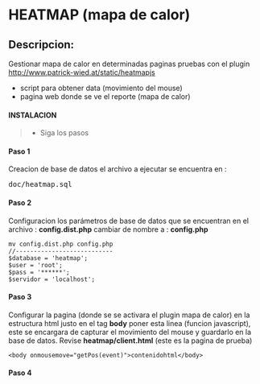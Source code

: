 HEATMAP (mapa de calor)
=====================
Descripcion:
-------------
Gestionar mapa de calor en determinadas paginas
pruebas con el plugin http://www.patrick-wied.at/static/heatmapjs

- script para obtener data (movimiento del mouse)
- pagina web donde se ve el reporte (mapa de calor) 



#### INSTALACION
> - Siga los pasos

#### Paso 1
Creacion de base de datos el archivo a ejecutar se encuentra en :
<pre>doc/heatmap.sql</pre>    
#### Paso 2
Configuracion los parámetros de base de datos que se encuentran en el archivo :
**config.dist.php**  cambiar de nombre a : **config.php**

    mv config.dist.php config.php
    //---------------------------
    $database = 'heatmap';
    $user = 'root';
    $pass = '******';
    $servidor = 'localhost';

#### Paso 3
Configurar la pagina (donde se se activara el plugin mapa de calor)
en la estructura html justo en el tag **body** poner esta linea  (funcion javascript), este se encargara  de capturar el movimiento del mouse y guardarlo en la base de datos.
Revise **heatmap/client.html** (este es la pagina de prueba)

    <body onmousemove="getPos(event)">contenidohtml</body>

#### Paso 4